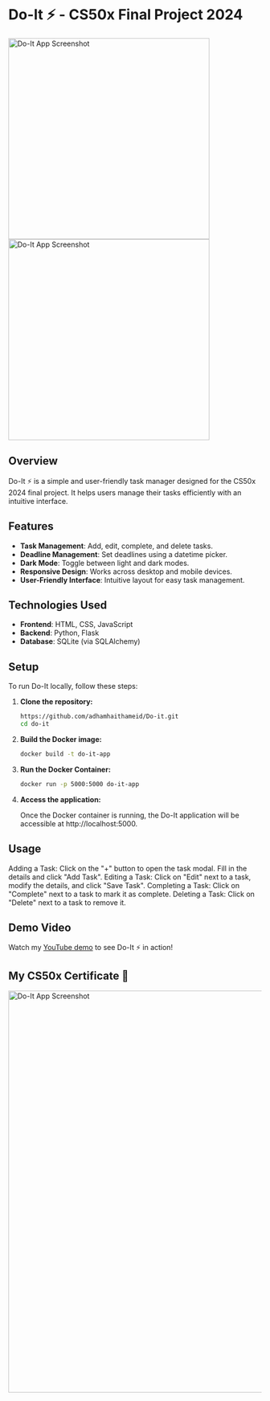 # Do-It ⚡️ - CS50x Final Project 2024

<p float="left">
  <img src="https://github.com/adhamhaithameid/Do-it/assets/154730935/ee23d8e3-bc89-44e7-8e3e-19871b5cc8d7" alt="Do-It App Screenshot" width="400" />
  <img src="https://github.com/adhamhaithameid/Do-it/assets/154730935/c2b01685-4c17-4282-bcb0-a684b548c650" alt="Do-It App Screenshot" width="400" />
</p>

## Overview

Do-It ⚡️ is a simple and user-friendly task manager designed for the CS50x 2024 final project. It helps users manage their tasks efficiently with an intuitive interface.

## Features

- **Task Management**: Add, edit, complete, and delete tasks.
- **Deadline Management**: Set deadlines using a datetime picker.
- **Dark Mode**: Toggle between light and dark modes.
- **Responsive Design**: Works across desktop and mobile devices.
- **User-Friendly Interface**: Intuitive layout for easy task management.

## Technologies Used

- **Frontend**: HTML, CSS, JavaScript
- **Backend**: Python, Flask
- **Database**: SQLite (via SQLAlchemy)

## Setup

To run Do-It locally, follow these steps:

1. **Clone the repository:**
   ```bash
   https://github.com/adhamhaithameid/Do-it.git
   cd do-it
2. **Build the Docker image:**
    ```bash
    docker build -t do-it-app
    ```
3. **Run the Docker Container:**
    ```bash
    docker run -p 5000:5000 do-it-app
    ```
4. **Access the application:**
   
   Once the Docker container is running, the Do-It application will be accessible at http://localhost:5000.

## Usage
Adding a Task: Click on the "+" button to open the task modal. Fill in the details and click "Add Task".
Editing a Task: Click on "Edit" next to a task, modify the details, and click "Save Task".
Completing a Task: Click on "Complete" next to a task to mark it as complete.
Deleting a Task: Click on "Delete" next to a task to remove it.

## Demo Video

Watch my [YouTube demo](https://youtu.be/i3d-CTnY4-k) to see Do-It ⚡️ in action!

## My CS50x Certificate 🥳
<img src="https://github.com/adhamhaithameid/Do-it/assets/154730935/d40cc678-4ebb-44f5-b5fd-bca3fb08563f" alt="Do-It App Screenshot" width="800" />
